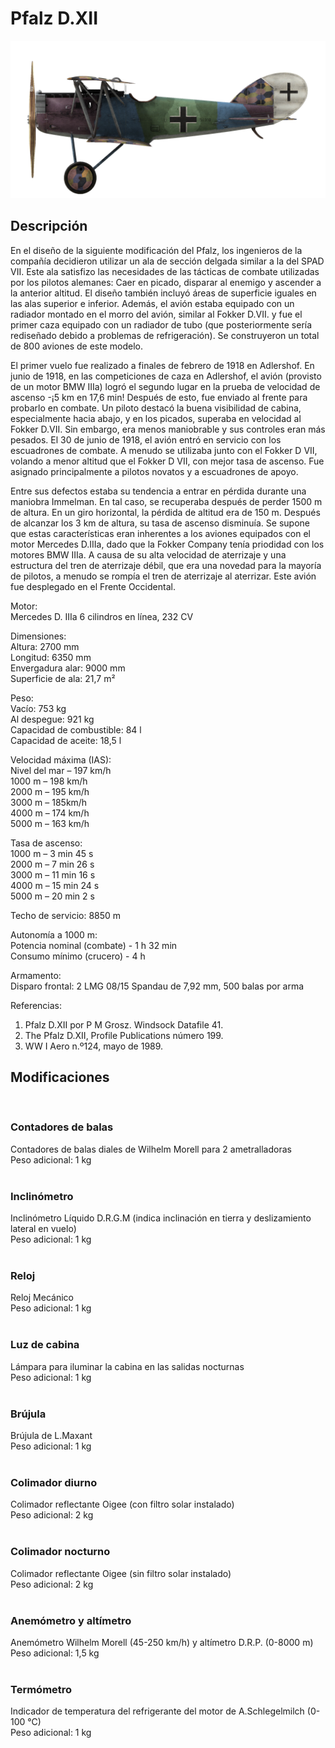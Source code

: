 # Pfalz D.XII  
  
![pfalzd12](../images/pfalzd12.png)  
  
## Descripción  
  
En el diseño de la siguiente modificación del Pfalz, los ingenieros de la compañía decidieron utilizar un ala de sección delgada similar a la del SPAD VII. Este ala satisfizo las necesidades de las tácticas de combate utilizadas por los pilotos alemanes: Caer en picado, disparar al enemigo y ascender a la anterior altitud. El diseño también incluyó áreas de superficie iguales en las alas superior e inferior. Además, el avión estaba equipado con un radiador montado en el morro del avión, similar al Fokker D.VII. y fue el primer caza equipado con un radiador de tubo (que posteriormente sería rediseñado debido a problemas de refrigeración). Se construyeron un total de 800 aviones de este modelo.  
  
El primer vuelo fue realizado a finales de febrero de 1918 en Adlershof. En junio de 1918, en las competiciones de caza en Adlershof, el avión (provisto de un motor BMW IIIa) logró el segundo lugar en la prueba de velocidad de ascenso -¡5 km en 17,6 min! Después de esto, fue enviado al frente para probarlo en combate. Un piloto destacó la buena visibilidad de cabina, especialmente hacia abajo, y en los picados, superaba en velocidad al Fokker D.VII. Sin embargo, era menos maniobrable y sus controles eran más pesados. El 30 de junio de 1918, el avión entró en servicio con los escuadrones de combate. A menudo se utilizaba junto con el Fokker D VII, volando a menor altitud que el Fokker D VII, con mejor tasa de ascenso. Fue asignado principalmente a pilotos novatos y a escuadrones de apoyo.  
  
Entre sus defectos estaba su tendencia a entrar en pérdida durante una maniobra Immelman. En tal caso, se recuperaba después de perder 1500 m de altura. En un giro horizontal, la pérdida de altitud era de 150 m. Después de alcanzar los 3 km de altura, su tasa de ascenso disminuía. Se supone que estas características eran inherentes a los aviones equipados con el motor Mercedes D.IIIa, dado que la Fokker Company tenía priodidad con los motores BMW IIIa. A causa de su alta velocidad de aterrizaje y una estructura del tren de aterrizaje débil, que era una novedad para la mayoría de pilotos, a menudo se rompía el tren de aterrizaje al aterrizar. Este avión fue desplegado en el Frente Occidental.  
  
  
Motor:  
Mercedes D. IIIa 6 cilindros en línea, 232 CV  
  
Dimensiones:  
Altura: 2700 mm  
Longitud: 6350 mm  
Envergadura alar: 9000 mm  
Superficie de ala: 21,7 m²  
  
Peso:  
Vacío: 753 kg  
Al despegue: 921 kg   
Capacidad de combustible: 84 l  
Capacidad de aceite: 18,5 l  
  
Velocidad máxima (IAS):  
Nivel del mar – 197 km/h  
1000 m – 198 km/h  
2000 m – 195 km/h  
3000 m – 185km/h  
4000 m – 174 km/h  
5000 m – 163 km/h  
  
Tasa de ascenso:  
1000 m –  3 min 45 s  
2000 m –  7 min 26 s  
3000 m – 11 min 16 s  
4000 m – 15 min 24 s  
5000 m – 20 min 2 s  
  
Techo de servicio: 8850 m  
  
Autonomía a 1000 m:  
Potencia nominal (combate) - 1 h 32 min  
Consumo mínimo (crucero) - 4 h  
  
Armamento:  
Disparo frontal: 2 LMG 08/15 Spandau de 7,92 mm, 500 balas por arma  
  
Referencias:  
1) Pfalz D.XII por P M Grosz. Windsock Datafile 41.  
2) The Pfalz D.XII, Profile Publications número 199.  
3) WW I Aero n.º124, mayo de 1989.  
  
## Modificaciones  
  ﻿
  
### Contadores de balas  
  
Contadores de balas diales de Wilhelm Morell para 2 ametralladoras  
Peso adicional: 1 kg  
  ﻿
  
### Inclinómetro  
  
Inclinómetro Líquido D.R.G.M (indica inclinación en tierra y deslizamiento lateral en vuelo)  
Peso adicional: 1 kg  
  ﻿
  
### Reloj  
  
Reloj Mecánico  
Peso adicional: 1 kg  
  ﻿
  
### Luz de cabina  
  
Lámpara para iluminar la cabina en las salidas nocturnas  
Peso adicional: 1 kg  
  ﻿
  
### Brújula  
  
Brújula de L.Maxant  
Peso adicional: 1 kg  
  ﻿
  
### Colimador diurno  
  
Colimador reflectante Oigee (con filtro solar instalado)  
Peso adicional: 2 kg  
  ﻿
  
### Colimador nocturno  
  
Colimador reflectante Oigee (sin filtro solar instalado)  
Peso adicional: 2 kg  
  ﻿
  
### Anemómetro y altímetro  
  
Anemómetro Wilhelm Morell (45-250 km/h) y altímetro D.R.P. (0-8000 m)  
Peso adicional: 1,5 kg  
  ﻿
  
### Termómetro  
  
Indicador de temperatura del refrigerante del motor de A.Schlegelmilch (0-100 °C)  
Peso adicional: 1 kg  
